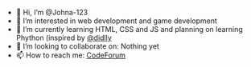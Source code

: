 - 👋 Hi, I’m @Johna-123
- 👀 I’m interested in web development and game development
- 🌱 I’m currently learning HTML, CSS and JS and planning on learning Phython (inspired by <a href='https://github.com/didlly'>@didlly</a>
- 💞️ I’m looking to collaborate on: Nothing yet
- 📫 How to reach me: <a href="https://codeforum.org/index.php?conversations/add&to=Johna">CodeForum</a>
